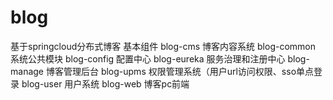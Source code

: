 # blog
基于springcloud分布式博客
  基本组件
  blog-cms 	博客内容系统
  blog-common 	系统公共模块
  blog-config 	配置中心
  blog-eureka 	服务治理和注册中心
  blog-manage 	博客管理后台
  blog-upms 	权限管理系统（用户url访问权限、sso单点登录
  blog-user 	用户系统
  blog-web 	博客pc前端 
